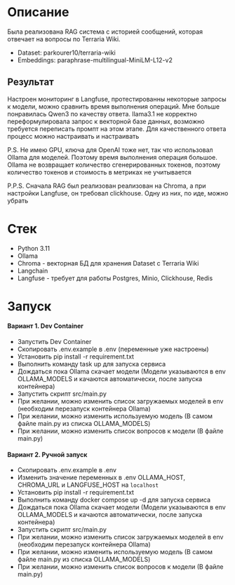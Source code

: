 # Описание
Была реализована RAG система с историей сообщений, которая отвечает на вопросы по Terraria Wiki.
- Dataset: parkourer10/terraria-wiki
- Embeddings: paraphrase-multilingual-MiniLM-L12-v2

## Результат
Настроен мониторинг в Langfuse, протестированны некоторые запросы к модели, можно сравнить время выполнения операций. Мне больше понравилась Qwen3 по качеству ответа.
llama3.1 не корректно переформулировала запрос к векторной базе данных, возможно требуется переписать промпт на этом этапе. Для качественного ответа процесс можно настраивать и настраивать

P.S. Не имею GPU, ключа для OpenAI тоже нет, так что использовал Ollama для моделей. Поэтому время выполнения операция большое. Ollama не возвращает количество сгенерированных токенов, поэтому количество токенов и стоимость в метриках не учитывается

P.P.S. Сначала RAG был реализован реализован на Chroma, а при настройки Langfuse, он требовал clickhouse. Одну из них, по иде, можно убрать


# Стек
- Python 3.11
- Ollama
- Сhroma - векторная БД для хранения Dataset с Terraria Wiki
- Langchain
- Langfuse - требует для работы Postgres, Minio, Clickhouse, Redis


# Запуск
#### Вариант 1. Dev Container 
- Запустить Dev Container
- Скопировать .env.example в .env (переменные уже настроены)
- Установить pip install -r requirement.txt
- Выполнить команду task up для запуска сервиса
- Дождаться пока Ollama скачает модели (Модели указываются в env OLLAMA_MODELS и качаются автоматически, после запуска контейнера)
- Запустить скрипт src/main.py
- При желании, можно изменить список загружаемых моделей в env (необходим перезапуск контейнера Ollama)
- При желании, можно изменить используемую модель (В самом файле main.py из списка OLLAMA_MODELS)
- При желании, можно изменить список вопросов к модели (В файле main.py)


#### Вариант 2. Ручной запуск
- Скопировать .env.example в .env
- Изменить значение переменных в .env OLLAMA_HOST, CHROMA_URL и LANGFUSE_HOST на `localhost`
- Установить pip install -r requirement.txt
- Выполнить команду docker compose up -d для запуска сервиса
- Дождаться пока Ollama скачает модели (Модели указываются в env OLLAMA_MODELS и качаются автоматически, после запуска контейнера)
- Запустить скрипт src/main.py
- При желании, можно изменить список загружаемых моделей в env (необходим перезапуск контейнера Ollama)
- При желании, можно изменить используемую модель (В самом файле main.py из списка OLLAMA_MODELS)
- При желании, можно изменить список вопросов к модели (В файле main.py)
